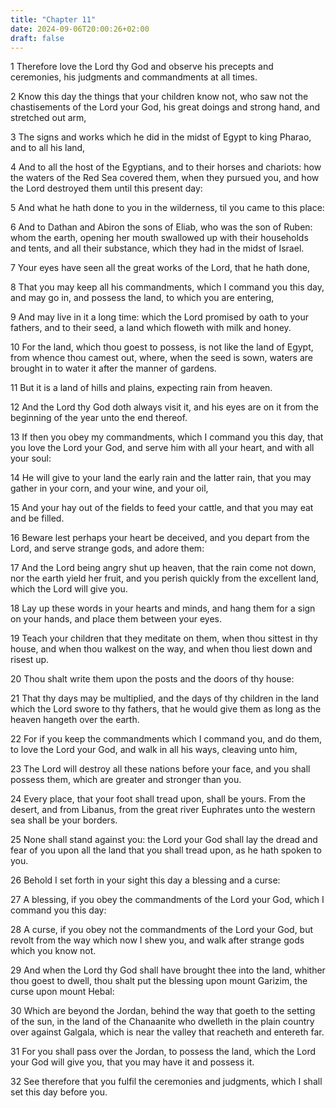 ```yaml
---
title: "Chapter 11"
date: 2024-09-06T20:00:26+02:00
draft: false
---
```



1 Therefore love the Lord thy God and observe his precepts and ceremonies, his judgments and commandments at all times.

2 Know this day the things that your children know not, who saw not the chastisements of the Lord your God, his great doings and strong hand, and stretched out arm,

3 The signs and works which he did in the midst of Egypt to king Pharao, and to all his land,

4 And to all the host of the Egyptians, and to their horses and chariots: how the waters of the Red Sea covered them, when they pursued you, and how the Lord destroyed them until this present day:

5 And what he hath done to you in the wilderness, til you came to this place:

6 And to Dathan and Abiron the sons of Eliab, who was the son of Ruben: whom the earth, opening her mouth swallowed up with their households and tents, and all their substance, which they had in the midst of Israel.

7 Your eyes have seen all the great works of the Lord, that he hath done,

8 That you may keep all his commandments, which I command you this day, and may go in, and possess the land, to which you are entering,

9 And may live in it a long time: which the Lord promised by oath to your fathers, and to their seed, a land which floweth with milk and honey.

10 For the land, which thou goest to possess, is not like the land of Egypt, from whence thou camest out, where, when the seed is sown, waters are brought in to water it after the manner of gardens.

11 But it is a land of hills and plains, expecting rain from heaven.

12 And the Lord thy God doth always visit it, and his eyes are on it from the beginning of the year unto the end thereof.

13 If then you obey my commandments, which I command you this day, that you love the Lord your God, and serve him with all your heart, and with all your soul:

14 He will give to your land the early rain and the latter rain, that you may gather in your corn, and your wine, and your oil,

15 And your hay out of the fields to feed your cattle, and that you may eat and be filled.

16 Beware lest perhaps your heart be deceived, and you depart from the Lord, and serve strange gods, and adore them:

17 And the Lord being angry shut up heaven, that the rain come not down, nor the earth yield her fruit, and you perish quickly from the excellent land, which the Lord will give you.

18 Lay up these words in your hearts and minds, and hang them for a sign on your hands, and place them between your eyes.

19 Teach your children that they meditate on them, when thou sittest in thy house, and when thou walkest on the way, and when thou liest down and risest up.

20 Thou shalt write them upon the posts and the doors of thy house:

21 That thy days may be multiplied, and the days of thy children in the land which the Lord swore to thy fathers, that he would give them as long as the heaven hangeth over the earth.

22 For if you keep the commandments which I command you, and do them, to love the Lord your God, and walk in all his ways, cleaving unto him,

23 The Lord will destroy all these nations before your face, and you shall possess them, which are greater and stronger than you.

24 Every place, that your foot shall tread upon, shall be yours. From the desert, and from Libanus, from the great river Euphrates unto the western sea shall be your borders.

25 None shall stand against you: the Lord your God shall lay the dread and fear of you upon all the land that you shall tread upon, as he hath spoken to you.

26 Behold I set forth in your sight this day a blessing and a curse:

27 A blessing, if you obey the commandments of the Lord your God, which I command you this day:

28 A curse, if you obey not the commandments of the Lord your God, but revolt from the way which now I shew you, and walk after strange gods which you know not.

29 And when the Lord thy God shall have brought thee into the land, whither thou goest to dwell, thou shalt put the blessing upon mount Garizim, the curse upon mount Hebal:

30 Which are beyond the Jordan, behind the way that goeth to the setting of the sun, in the land of the Chanaanite who dwelleth in the plain country over against Galgala, which is near the valley that reacheth and entereth far.

31 For you shall pass over the Jordan, to possess the land, which the Lord your God will give you, that you may have it and possess it.

32 See therefore that you fulfil the ceremonies and judgments, which I shall set this day before you.

